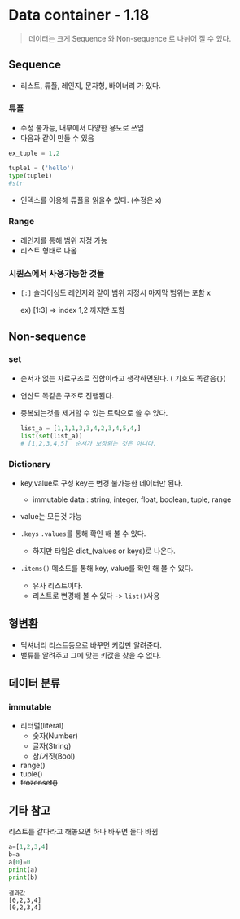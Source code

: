 # Data container - 1.18



> 데이터는 크게 Sequence 와 Non-sequence 로 나뉘어 질 수 있다.



## Sequence

* 리스트, 튜플, 레인지, 문자형, 바이너리 가 있다.



### 튜플

* 수정 불가능, 내부에서 다양한 용도로 쓰임
* 다음과 같이 만들 수 있음

```python
ex_tuple = 1,2
```

```python
tuple1 = ('hello')
type(tuple1)
#str
```

* 인덱스를 이용해 튜플을 읽을수 있다. (수정은 x)



### Range

* 레인지를 통해 범위 지정 가능
* 리스트 형태로 나옴



### 시퀀스에서 사용가능한 것들

* `[:]` 슬라이싱도 레인지와 같이 범위 지정시 마지막 범위는 포함 x

  ex) [1:3] => index 1,2 까지만 포함







## Non-sequence

### set

* 순서가 없는 자료구조로 집합이라고 생각하면된다. ( 기호도 똑같음`{}`)

* 연산도 똑같은 구조로 진행된다.

* 중복되는것을 제거할 수 있는 트릭으로 쓸 수 있다.

  ```python
  list_a = [1,1,1,3,3,4,2,3,4,5,4,]
  list(set(list_a))
  # [1,2,3,4,5]  순서가 보장되는 것은 아니다.
  ```



### Dictionary

* key,value로 구성 key는 변경 불가능한 데이터만 된다.
  * immutable data : string, integer, float, boolean, tuple, range
* value는 모든것 가능
* `.keys` `.values`를 통해 확인 해 볼 수 있다. 
  * 하지만 타입은 dict_(values or keys)로 나온다.

* `.items()` 메소드를 통해 key, value를 확인 해 볼 수 있다.
  * 유사 리스트이다. 
  * 리스트로 변경해 볼 수 있다 -> `list()`사용





## 형변환

* 딕셔너리 리스트등으로 바꾸면 키값만 알려준다.
* 밸류를 알려주고 그에 맞는 키값을 찾을 수 없다.





## 데이터 분류



### immutable

* 리터럴(literal)
  - 숫자(Number)
  - 글자(String)
  - 참/거짓(Bool)
* range()
* tuple()
* ~~frozenset()~~





## 기타 참고



리스트를 같다라고 해놓으면 하나 바꾸면 둘다 바뀜



```python
a=[1,2,3,4]
b=a
a[0]=0
print(a)
print(b)
```

```
결과값
[0,2,3,4]
[0,2,3,4]
```

